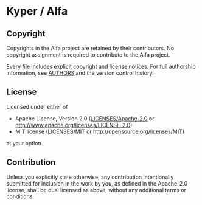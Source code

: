 <!---
SPDX-FileCopyrightText: © 2022 The Alfa Authors <https://github.com/kyper-io/alfa/blob/913e3afe4177a9846b55c7c28c3f43a304736656/AUTHORS>

SPDX-License-Identifier: Apache-2.0 OR MIT
-->

# Kyper / Alfa

## Copyright

Copyrights in the Alfa project are retained by their contributors. No copyright
assignment is required to contribute to the Alfa project.

Every file includes explicit copyright and license notices. For full authorship
information, see [AUTHORS](AUTHORS) and the version control history.

## License

Licensed under either of

 * Apache License, Version 2.0
   ([LICENSES/Apache-2.0](LICENSES/Apache-2.0.txt) or http://www.apache.org/licenses/LICENSE-2.0)
 * MIT license
   ([LICENSES/MIT](LICENSES/MIT.txt) or http://opensource.org/licenses/MIT)

at your option.

## Contribution

Unless you explicitly state otherwise, any contribution intentionally submitted
for inclusion in the work by you, as defined in the Apache-2.0 license, shall be
dual licensed as above, without any additional terms or conditions.